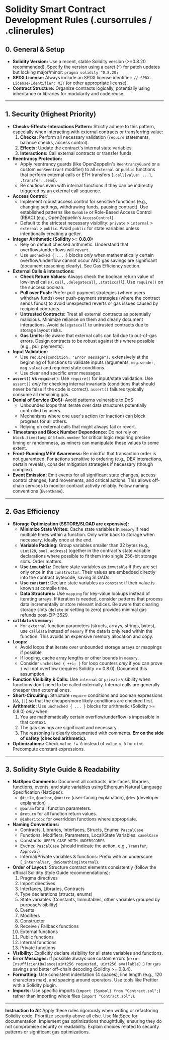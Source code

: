# Solidity Smart Contract Development Rules (.cursorrules / .clinerules)

## 0. General & Setup

   - **Solidity Version:** Use a recent, stable Solidity version (>=0.8.20 recommended). Specify the version using a caret (`^`) for patch updates but locking major/minor: `pragma solidity ^0.8.20;`
   - **SPDX License:** Always include an SPDX license identifier: `// SPDX-License-Identifier: MIT` (or other appropriate license).
   - **Contract Structure:** Organize contracts logically, potentially using inheritance or libraries for modularity and code reuse.

---

## 1. Security (Highest Priority)

   - **Checks-Effects-Interactions Pattern:** Strictly adhere to this pattern, especially when interacting with external contracts or transferring value:
     1.  **Checks:** Perform all necessary validation (`require` statements, balance checks, access control).
     2.  **Effects:** Update the contract's internal state variables.
     3.  **Interactions:** Call external contracts or transfer funds.
   - **Reentrancy Protection:**
     - Apply reentrancy guards (like OpenZeppelin's `ReentrancyGuard` or a custom `nonReentrant` modifier) to all `external` or `public` functions that perform external calls or ETH transfers (`.call{value: ...}`, `.transfer`, `.send`).
     - Be cautious even with internal functions if they can be indirectly triggered by an external call sequence.
   - **Access Control:**
     - Implement robust access control for sensitive functions (e.g., changing settings, withdrawing funds, pausing contract). Use established patterns like `Ownable` or Role-Based Access Control (RBAC) (e.g., OpenZeppelin's `AccessControl`).
     - Default to the strictest necessary visibility: `private` > `internal` > `external` > `public`. Avoid `public` for state variables unless intentionally creating a getter.
   - **Integer Arithmetic (Solidity >= 0.8.0):**
     - Rely on default checked arithmetic. Understand that overflows/underflows will `revert`.
     - Use `unchecked { ... }` blocks *only* when mathematically certain overflow/underflow cannot occur AND gas savings are significant (document reasoning clearly). See Gas Efficiency section.
   - **External Calls & Interactions:**
     - **Check Return Values:** Always check the boolean return value of low-level calls (`.call`, `.delegatecall`, `.staticcall`). Use `require()` on the success boolean.
     - **Pull over Push:** Prefer pull-payment strategies (where users withdraw funds) over push-payment strategies (where the contract sends funds) to avoid unexpected reverts or gas issues caused by recipient contracts.
     - **Untrusted Contracts:** Treat all external contracts as potentially malicious. Minimize reliance on them and clearly document interactions. Avoid `delegatecall` to untrusted contracts due to storage layout risks.
     - **Gas Limits:** Be aware that external calls can fail due to out-of-gas errors. Design contracts to be robust against this where possible (e.g., pull payments).
   - **Input Validation:**
     - Use `require(condition, "Error message");` extensively at the beginning of functions to validate inputs (arguments, `msg.sender`, `msg.value`) and required state conditions.
     - Use clear and specific error messages.
   - **`assert()` vs `require()`:** Use `require()` for input/state validation. Use `assert()` *only* for checking internal invariants (conditions that should never be false if the code is correct). `assert()` failures typically consume all remaining gas.
   - **Denial of Service (DoS):** Avoid patterns vulnerable to DoS:
     - Unbounded loops that iterate over data structures potentially controlled by users.
     - Mechanisms where one user's action (or inaction) can block progress for all others.
     - Relying on external calls that might always fail or revert.
   - **Timestamp and Block Number Dependence:** Do not rely on `block.timestamp` or `block.number` for critical logic requiring precise timing or randomness, as miners can manipulate these values to some extent.
   - **Front-Running/MEV Awareness:** Be mindful that transaction order is not guaranteed. For actions sensitive to ordering (e.g., DEX interactions, certain reveals), consider mitigation strategies if necessary (though complex).
   - **Event Emission:** Emit events for all significant state changes, access control changes, fund movements, and critical actions. This allows off-chain services to monitor contract activity reliably. Follow naming conventions (`EventName`).

---

## 2. Gas Efficiency

   - **Storage Optimization (SSTORE/SLOAD are expensive):**
     - **Minimize State Writes:** Cache state variables in `memory` if read multiple times within a function. Only write back to storage when necessary, ideally once at the end.
     - **Variable Packing:** Group variables smaller than 32 bytes (e.g., `uint128`, `bool`, `address`) together in the contract's state variable declarations where possible to fit them into single 256-bit storage slots. Order matters.
     - **Use `immutable`:** Declare state variables as `immutable` if they are set only once in the `constructor`. Their values are embedded directly into the contract bytecode, saving SLOADs.
     - **Use `constant`:** Declare state variables as `constant` if their value is known at compile time.
     - **Data Structures:** Use `mapping` for key-value lookups instead of iterating arrays. If iteration is needed, consider patterns that process data incrementally or store relevant indices. Be aware that clearing storage slots (`delete` or setting to zero) provides minimal gas refunds post-EIP-3529.
   - **`calldata` vs `memory`:**
     - For `external` function parameters (structs, arrays, strings, bytes), use `calldata` instead of `memory` if the data is only read within the function. This avoids an expensive memory allocation and copy.
   - **Loops:**
     - Avoid loops that iterate over unbounded storage arrays or mappings if possible.
     - If looping, cache array lengths or other bounds in `memory`.
     - Consider `unchecked { ++i; }` for loop counters *only* if you can prove `i` will not overflow (requires Solidity >= 0.8.0). Document this assumption.
   - **Function Visibility & Calls:** Use `internal` or `private` visibility when functions don't need to be called externally. Internal calls are generally cheaper than external ones.
   - **Short-Circuiting:** Structure `require` conditions and boolean expressions (`&&`, `||`) so that the cheaper/more likely conditions are checked first.
   - **Arithmetic:** Use `unchecked { ... }` blocks for arithmetic (Solidity >= 0.8.0) *only* when:
     1.  You are mathematically certain overflow/underflow is impossible in that context.
     2.  The gas savings are significant and necessary.
     3.  The reasoning is clearly documented with comments. **Err on the side of safety (checked arithmetic).**
   - **Optimizations:** Check `value != 0` instead of `value > 0` for `uint`. Precompute constant expressions.

---

## 3. Solidity Style Guide & Readability

   - **NatSpec Comments:** Document all contracts, interfaces, libraries, functions, events, and state variables using Ethereum Natural Language Specification (NatSpec):
     - `@title`, `@author`, `@notice` (user-facing explanation), `@dev` (developer explanation)
     - `@param` for all function parameters.
     - `@return` for all function return values.
     - `@inheritdoc` for overridden functions where appropriate.
   - **Naming Conventions:**
     - Contracts, Libraries, Interfaces, Structs, Enums: `PascalCase`
     - Functions, Modifiers, Parameters, Local/State Variables: `camelCase`
     - Constants: `UPPER_CASE_WITH_UNDERSCORES`
     - Events: `PascalCase` (should indicate the action, e.g., `Transfer`, `Approval`)
     - Internal/Private variables & functions: Prefix with an underscore (`_internalVar`, `_doSomethingInternal`).
   - **Order of Layout:** Structure contract elements consistently (follow the official Solidity Style Guide recommendations):
     1.  Pragma directives
     2.  Import directives
     3.  Interfaces, Libraries, Contracts
     4.  Type declarations (structs, enums)
     5.  State variables (Constants, Immutables, other variables grouped by purpose/visibility)
     6.  Events
     7.  Modifiers
     8.  Constructor
     9.  Receive / Fallback functions
     10. External functions
     11. Public functions
     12. Internal functions
     13. Private functions
   - **Visibility:** Explicitly declare visibility for all state variables and functions.
   - **Error Messages:** If possible always use custom errors (`error InsufficientBalance(uint256 requested, uint256 available);`) for gas savings and better off-chain decoding (Solidity >= 0.8.4).
   - **Formatting:** Use consistent indentation (4 spaces), line length (e.g., 120 characters max), and spacing around operators. Use tools like Prettier with a Solidity plugin.
   - **Imports:** Use specific imports (`import {Symbol} from "Contract.sol";`) rather than importing whole files (`import "Contract.sol";`).

---

**Instruction to AI:** Apply these rules rigorously when writing or refactoring Solidity code. Prioritize security above all else. Use NatSpec for documentation. Implement gas optimizations thoughtfully, ensuring they do not compromise security or readability. Explain choices related to security patterns or significant gas optimizations.